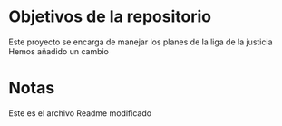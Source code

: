 # Objetivos de la repositorio

Este proyecto se encarga de manejar los planes de la liga de la justicia
Hemos añadido un cambio


# Notas
Este es el archivo Readme modificado
